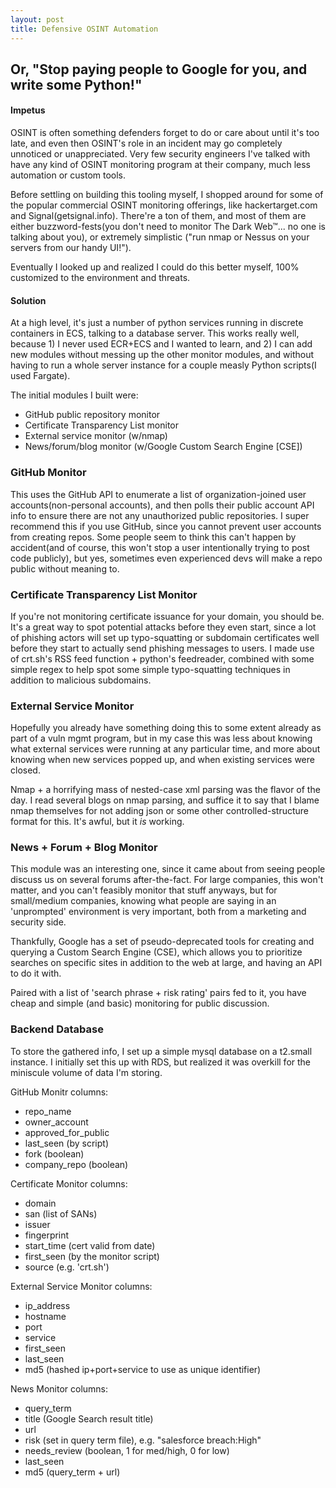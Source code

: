 ```yaml
---
layout: post
title: Defensive OSINT Automation
---
```


## Or, "Stop paying people to Google for you, and write some Python!"

#### Impetus

OSINT is often something defenders forget to do or care about until it's too late, and even then OSINT's role in an incident may go completely unnoticed or unappreciated. Very few security engineers I've talked with have any kind of OSINT monitoring program at their company, much less automation or custom tools.

Before settling on building this tooling myself, I shopped around for some of the popular commercial OSINT monitoring offerings, like hackertarget.com and Signal(getsignal.info). There're a ton of them, and most of them are either buzzword-fests(you don't need to monitor The Dark Web™... no one is talking about you), or extremely simplistic ("run nmap or Nessus on your servers from our handy UI!").

Eventually I looked up and realized I could do this better myself, 100% customized to the environment and threats.

#### Solution

At a high level, it's just a number of python services running in discrete containers in ECS, talking to a database server. This works really well, because 1) I never used ECR+ECS and I wanted to learn, and 2) I can add new modules without messing up the other monitor modules, and without having to run a whole server instance for a couple measly Python scripts(I used Fargate).

The initial modules I built were:

* GitHub public repository monitor
* Certificate Transparency List monitor
* External service monitor (w/nmap)
* News/forum/blog monitor (w/Google Custom Search Engine [CSE])

### GitHub Monitor

This uses the GitHub API to enumerate a list of organization-joined user accounts(non-personal accounts), and then polls their public account API info to ensure there are not any unauthorized public repositories. I super recommend this if you use GitHub, since you cannot prevent user accounts from creating repos. Some people seem to think this can't happen by accident(and of course, this won't stop a user intentionally trying to post code publicly), but yes, sometimes even experienced devs will make a repo public without meaning to.

### Certificate Transparency List Monitor

If you're not monitoring certificate issuance for your domain, you should be. It's a great way to spot potential attacks before they even start, since a lot of phishing actors will set up typo-squatting or subdomain certificates well before they start to actually send phishing messages to users. I made use of crt.sh's RSS feed function + python's feedreader, combined with some simple regex to help spot some simple typo-squatting techniques in addition to malicious subdomains.

### External Service Monitor

Hopefully you already have something doing this to some extent already as part of a vuln mgmt program, but in my case this was less about knowing what external services were running at any particular time, and more about knowing when new services popped up, and when existing services were closed.

Nmap + a horrifying mass of nested-case xml parsing was the flavor of the day. I read several blogs on nmap parsing, and suffice it to say that I blame nmap themselves for not adding json or some other controlled-structure format for this. It's awful, but it *is* working.

### News + Forum + Blog Monitor

This module was an interesting one, since it came about from seeing people discuss us on several forums after-the-fact. For large companies, this won't matter, and you can't feasibly monitor that stuff anyways, but for small/medium companies, knowing what people are saying in an 'unprompted' environment is very important, both from a marketing and security side.

Thankfully, Google has a set of pseudo-deprecated tools for creating and querying a Custom Search Engine (CSE), which allows you to prioritize searches on specific sites in addition to the web at large, and having an API to do it with.

Paired with a list of 'search phrase + risk rating' pairs fed to it, you have cheap and simple (and basic) monitoring for public discussion.

### Backend Database

To store the gathered info, I set up a simple mysql database on a t2.small instance. I initially set this up with RDS, but realized it was overkill for the miniscule volume of data I'm storing.

GitHub Monitr columns:

* repo_name
* owner_account
* approved_for_public
* last_seen (by script)
* fork (boolean)
* company_repo (boolean)

Certificate Monitor columns:

* domain
* san (list of SANs)
* issuer
* fingerprint
* start_time (cert valid from date)
* first_seen (by the monitor script)
* source (e.g. 'crt.sh')

External Service Monitor columns:

* ip_address
* hostname
* port
* service
* first_seen
* last_seen
* md5 (hashed ip+port+service to use as unique identifier)

News Monitor columns:

* query_term
* title (Google Search result title)
* url
* risk (set in query term file), e.g. "salesforce breach:High"
* needs_review (boolean, 1 for med/high, 0 for low)
* last_seen
* md5 (query_term + url)


